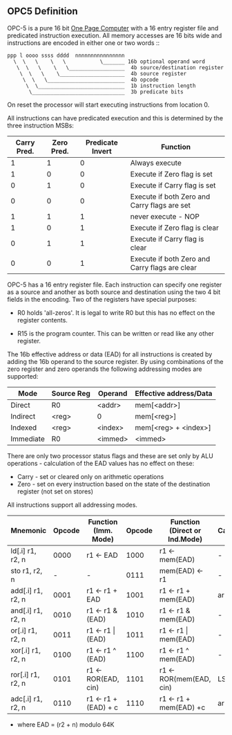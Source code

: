 OPC5 Definition
----------------

OPC-5 is a pure 16 bit [One Page Computer](.) with a 16 entry register file and predicated instruction
execution. All memory accesses are 16 bits wide and instructions are encoded in either one or two words ::

    ppp l oooo ssss dddd  nnnnnnnnnnnnnnnn
      \  \   \    \   \           \_______ 16b optional operand word
       \  \   \    \   \__________________  4b source/destination register
        \  \   \    \_____________________  4b source register
         \  \   \_________________________  4b opcode
          \  \____________________________  1b instruction length
           \______________________________  3b predicate bits                         

On reset the processor will start executing instructions from location 0.

All instructions can have predicated execution and this is determined by the three instruction MSBs:

  |  Carry Pred.  | Zero Pred. |  Predicate Invert  |   Function                       |
  |---------------|------------|--------------------|----------------------------------|
  |      1        |      1     |        0           |   Always execute                 |
  |      1        |      0     |        0           |   Execute if Zero flag is set    |
  |      0        |      1     |        0           |   Execute if Carry flag is set   |
  |      0        |      0     |        0           |   Execute if both Zero and Carry flags are set   |
  |      1        |      1     |        1           |   never execute - NOP            |
  |      1        |      0     |        1           |   Execute if Zero flag is clear  |
  |      0        |      1     |        1           |   Execute if Carry flag is clear |
  |      0        |      0     |        1           |   Execute if both Zero and Carry flags are clear |

OPC-5 has a 16 entry register file. Each instruction can specify one register as a source and another as both source
and destination using the two 4 bit fields in the encoding. Two of the registers have special purposes:

  * R0 holds 'all-zeros'. It is legal to write R0 but this has no effect on the register contents.

  * R15 is the program counter. This can be written or read like any other register.

The 16b effective address or data (EAD) for all instructions is created by adding the 16b operand to the source register.
By using combinations of the zero register and zero operands the following addressing modes are supported:

  |  Mode     | Source Reg | Operand  |  Effective address/Data   |
  |-----------|------------|----------|---------------------------|
  | Direct    | R0         | \<addr\>  | mem[\<addr\>]            |
  | Indirect  | \<reg\>    | 0         | mem[\<reg\>]             |
  | Indexed   | \<reg\>    | \<index\> | mem[\<reg\> + \<index\>] |
  | Immediate | R0         | \<immed\> | \<immed\>                |

There are only two processor status flags and these are set only by ALU operations - calculation of the EAD values
has no effect on these:

  * Carry - set or cleared only on arithmetic operations
  * Zero  - set on every instruction based on the state of the destination register (not set on stores)

All instructions support all addressing modes.

| Mnemonic           | Opcode | Function (Imm. Mode)     | Opcode | Function (Direct or Ind.Mode)| Carry |
|--------------------|--------|--------------------------|--------|------------------------------|-------|
| ld[.i] r1, r2, n   | 0000   | r1 <- EAD                | 1000   |  r1 <- mem(EAD)              |   -   |
| sto r1, r2, n      | -      | -                        | 0111   |  mem(EAD) <- r1              |   -   |
| add[.i] r1, r2, n  | 0001   | r1 <- r1 + EAD           | 1001   |  r1 <- r1 + mem(EAD)         | arith |
| and[.i] r1, r2, n  | 0010   | r1 <- r1 & (EAD)         | 1010   |  r1 <- r1 & mem(EAD)         |   -   |
| or[.i] r1, r2, n   | 0011   | r1 <- r1 \| (EAD)        | 1011   |  r1 <- r1 \| mem(EAD)        |   -   |
| xor[.i] r1, r2, n  | 0100   | r1 <- r1 ^ (EAD)         | 1100   |  r1 <- r1 ^ mem(EAD)         |   -   |
| ror[.i] r1, r2, n  | 0101   | r1 <- ROR(EAD, cin)      | 1101   |  r1 <- ROR(mem(EAD, cin)     |  LSB  |
| adc[.i] r1, r2, n  | 0110   | r1 <- r1 + (EAD) + c     | 1110   |  r1 <- r1 + mem(EAD) +c      | arith |

  * where EAD = (r2 + n) modulo 64K
